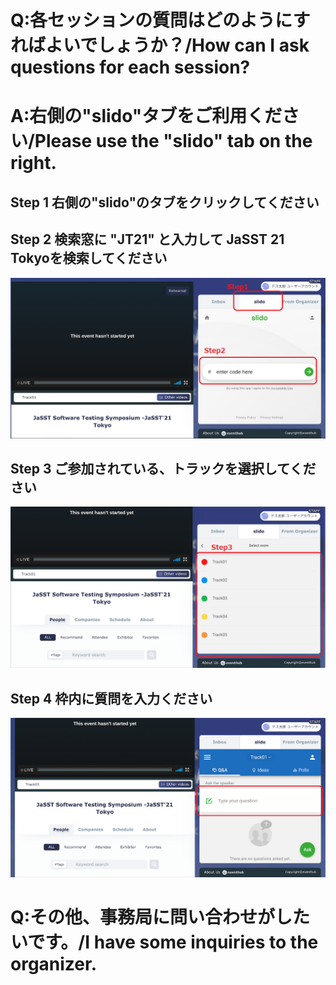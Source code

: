 

# Q:各セッションの質問はどのようにすればよいでしょうか？/How can I ask questions for each session?
# A:右側の"slido"タブをご利用ください/Please use the "slido" tab on the right.
## Step 1 右側の"slido"のタブをクリックしてください
## Step 2 検索窓に "JT21" と入力して JaSST 21 Tokyoを検索してください
![Q01-01](images/Q01-01.png)
## Step 3 ご参加されている、トラックを選択してください
![Q01-02](images/Q01-02.png)
## Step 4 枠内に質問を入力ください
![Q01-03](images/Q01-03.png)
# Q:その他、事務局に問い合わせがしたいです。/I have some inquiries to the organizer.
